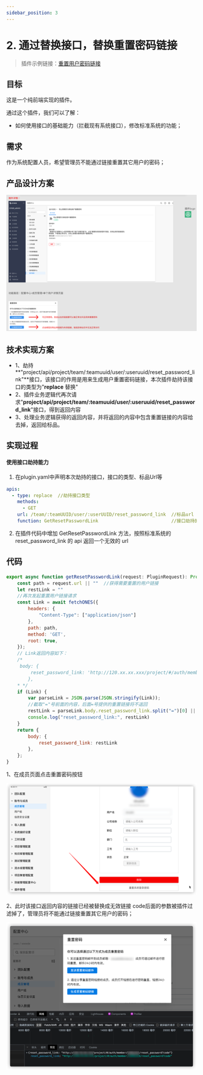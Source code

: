 ```yaml
---
sidebar_position: 3
---
```

# 2. 通过替换接口，替换重置密码链接

> 插件示例链接：[重置用户密码链接](https://gitlab.partner.ones.ai/example/restpassword)

## 目标
这是一个纯前端实现的插件。

通过这个插件，我们可以了解：

* 如何使用接口的基础能力（拦截现有系统接口），修改标准系统的功能；

## 需求
作为系统配置人员，希望管理员不能通过链接重置其它用户的密码；

## 产品设计方案
![image](password1.jpg)



## 技术实现方案
* 1、劫持 **"project/api/project/team/:teamuuid/user/:useruuid/reset\_password\_link"**接口，该接口的作用是用来生成用户重置密码链接，本次插件劫持该接口的类型为"**replace** 替换"
* 2、插件业务逻辑代再次请求"**project/api/project/team/:teamuuid/user/:useruuid/reset\_password\_link**"接口，得到返回内容
* 3、处理业务逻辑获得的返回内容，并将返回的内容中包含重置链接的内容给去掉，返回给标品。

## 实现过程
#### 使用接口劫持能力
1. 在plugin.yaml中声明本次劫持的接口，接口的类型、标品Url等

```yaml
apis:
  - type: replace  //劫持接口类型
    methods:
      - GET
    url: /team/:teamUUID/user/:userUUID/reset_password_link  //标品url
    function: GetResetPasswordLink                           //接口劫持的处理函数
```
2. 在插件代码中增加 GetResetPasswordLink 方法，按照标准系统的 reset\_password\_link 的 api 返回一个无效的 url

## 代码
```javascript
export async function getResetPasswordLink(request: PluginRequest): Promise<PluginResponse> {
    const path = request.url || ""  //获得需要重置的用户链接
    let restLink = ""
    //再次发起重置用户链接请求
    const Link = await fetchONES({
        headers: {
            "Content-Type": ["application/json"]
        },
        path: path,
        method: 'GET',
        root: true,
    });
    // Link返回内容如下：
    /*
     body: {
         reset_password_link: 'http://120.xx.xx.xxx/project/#/auth/member/xxxxxxxx/reset_password?code=z0XsIWftH57eaLCX5Kn2GePbR9Lamp6v'
        },
    * */
    if (Link) {
        var parseLink = JSON.parse(JSON.stringify(Link));
        //截取"="号前面的内容，后面=号提供的重置链接将不返回
        restLink = parseLink.body.reset_password_link.split("=")[0] || ""
        console.log("reset_password_link:", restLink)
    }
    return {
        body: {
            reset_password_link: restLink
        },
    };
}
```
1、在成员页面点击重置密码按钮

![image](password2.jpg)



2、此时该接口返回内容的链接已经被替换成无效链接 code后面的参数被插件过滤掉了，管理员将不能通过链接重置其它用户的密码；

![image](password3.jpg)

